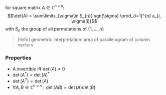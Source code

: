 for square matrix $A \in \mathbb{C}^{n\times n}$: $$\det(A) = \sum\limits_{\sigma\in S_{n}} sgn(\sigma) \prod_{i=1}^{n} a_{i, \sigma(i)}$$with $S_{n}$ the group of all permutations of $\{1, \dots, n\}$

>[!info] geometric interpretation: area of parallelogram of column vectors

### Properties

- $A$ invertible iff $\det(A) \neq 0$
- $\det(A^*) = \det(A)^*$
- $\det(A^{T}) = \det(A)$
- $\forall A, B \in \mathbb{C}^{n \times n}: \det(AB) = \det(A) \det(B)$